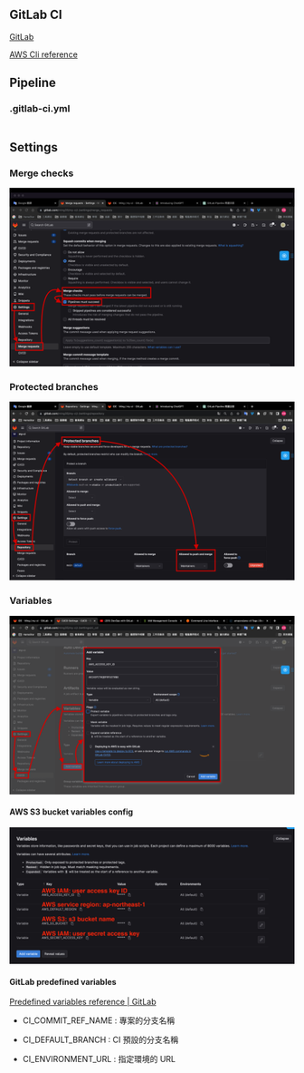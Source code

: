 ## GitLab CI

[GitLab](https://gitlab.com/)

[AWS Cli reference](https://docs.aws.amazon.com/cli/latest/reference/)





## Pipeline

### .gitlab-ci.yml

```yml

```

## Settings

### Merge checks

![](images/截圖%202023-05-20%20下午5.20.47.png)

### Protected branches

![](images/截圖%202023-05-20%20下午5.34.10.png)



### Variables

![](images/截圖%202023-05-21%20下午2.02.03.png)



#### AWS S3 bucket variables config

![](images/截圖%202023-05-21%20下午2.44.50.png)



#### GitLab predefined variables

[Predefined variables reference | GitLab](https://docs.gitlab.com/ee/ci/variables/predefined_variables.html)



- CI_COMMIT_REF_NAME : 專案的分支名稱

- CI_DEFAULT_BRANCH : CI 預設的分支名稱

- CI_ENVIRONMENT_URL : 指定環境的 URL
